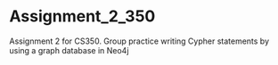 # Assignment_2_350
Assignment 2 for CS350. Group practice writing Cypher statements by using a graph database in Neo4j
